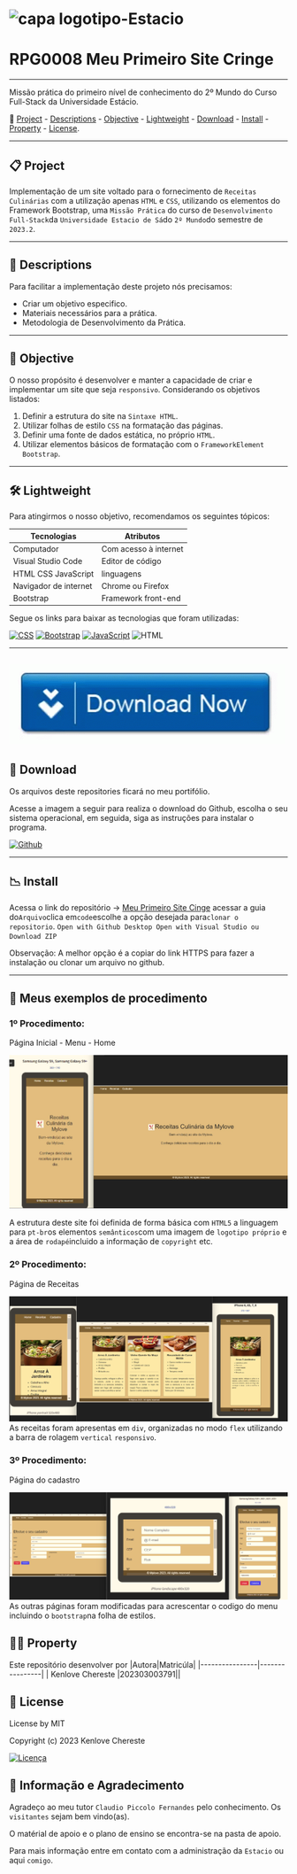 
# ![capa logotipo-Estacio](https://github.com/Myloveken/Primeiro-site-cringe/assets/98883069/1d357dd8-511b-441e-8a16-16788789befb)

# RPG0008 Meu Primeiro Site Cringe

---

Missão prática do primeiro nível de conhecimento do 2º Mundo do Curso Full-Stack da Universidade Estácio.

🔗 [Project](#-project) - [Descriptions](#-descriptions) - [Objective](#-objective) - [Lightweight](#-lightweight) - [Download](#-download) - [Install](#-install) - [Property](#property) - [License](#licence).

---

## 📋 Project

Implementação de um site voltado para o fornecimento de `Receitas Culinárias` com a utilização apenas `HTML` e ``CSS``, utilizando os elementos do Framework Bootstrap, uma `Missão Prática` do curso de `Desenvolvimento Full-Stack`da `Universidade Estacio de Sá`do `2º Mundo`do semestre de `2023.2`.

---

## 📝 Descriptions

Para facilitar a implementação deste projeto nós precisamos:

- Criar um objetivo especifico.
- Materiais necessários para a prática.
- Metodologia de Desenvolvimento da Prática.

---

## 💼 Objective

O nosso propósito é desenvolver e manter a capacidade de criar e implementar um site que seja `responsivo`.
Considerando os objetivos listados:

1. Definir a estrutura do site na `Sintaxe HTML`.
2. Utilizar folhas de estilo `CSS` na formatação das páginas.
3. Definir uma fonte de dados estática, no próprio `HTML`.
4. Utilizar elementos básicos de formatação com o `FrameworkElement` `Bootstrap`.

---

## 🛠 Lightweight

Para atingirmos o nosso objetivo, recomendamos os seguintes tópicos:

|Tecnologias| Atributos|
|----------------|-----------------|
| Computador | Com acesso à internet|
| Visual Studio Code | Editor de código |
| HTML CSS JavaScript | linguagens|
| Navigador de internet | Chrome ou Firefox|
| Bootstrap | Framework front-end |

Segue os links para baixar as tecnologias que foram utilizadas:

[![CSS](https://img.shields.io/badge/-CSS-1572B6?style=for-the-badge&logo=css3&logoColor=white)](https://www.w3.org/Style/CSS/) [![Bootstrap](https://img.shields.io/badge/-Bootstrap-7952B3?style=for-the-badge&logo=bootstrap&logoColor=white)](https://getbootstrap.com/docs/5.3/getting-started/introduction/) [![JavaScript](https://img.shields.io/badge/-JavaScript-F7DF1E?style=for-the-badge&logo=javascript&logoColor=black)](https://developer.mozilla.org/pt-BR/docs/Web/JavaScript) ![HTML](https://img.shields.io/badge/-HTML-ECE2FB?style=for-the-badge&logo=HTML5)&nbsp;

---

## ![Alt text](image.png)

## 📩 Download

Os arquivos deste repositories ficará no meu portifólio.

Acesse a imagem a seguir para realiza o download do Github, escolha o seu sistema operacional, em seguida, siga as
instruções para instalar o programa.

[![Github](https://icongr.am/devicon/github-original.svg?size=50&color=currentColor)](https://git-scm.com/downloads)

---

## 📉 Install

Acessa o link do repositório → [Meu Primeiro Site Cinge](https://github.com/Myloveken/Primeiro-site-cringe.git)
acessar a guia do`Arquivo`clica em`code`escolhe a opção desejada para`clonar o repositorio`.
`Open with Github Desktop Open with Visual Studio ou Download ZIP`

 Observação:  A melhor opção é a copiar do link HTTPS para fazer a instalação ou clonar um arquivo no github.

 ---

## 🔎 Meus exemplos de procedimento

### 1º Procedimento:

 Página Inicial - Menu - Home

![Pagina Inicial](image-3.png)

A estrutura deste site foi definida de forma básica com `HTML5` a linguagem para `pt-br`os elementos `semânticos`com uma imagem de `logotipo próprio` e a área de `rodapé`incluido a informação de `copyright` etc.

### 2º Procedimento:

Página de Receitas

![ Receitas ](image-4.png)
As receitas foram apresentas em `div`, organizadas no modo `flex` utilizando a barra de rolagem `vertical` `responsivo`.

### 3º Procedimento:

Página do cadastro

![Alt text](image-5.png)
As outras páginas foram modificadas para acrescentar o codigo do menu incluindo o `bootstrap`na folha de estilos.


## 👩‍💻 Property

Este repositório desenvolver por
|Autora|Matricúla|
|----------------|----------------|
| Kenlove Chereste |202303003791||

## 🔐 License

License by MIT

Copyright (c) 2023 Kenlove Chereste

[![Licença](https://img.shields.io/github/license/guedesert/meu-primeiro-site-cringe?style=for-the-badge&color=blue&label=licença)](./LICENSE)

## 🌹 Informação e Agradecimento

Agradeço ao meu tutor `Claudio Piccolo Fernandes` pelo conhecimento.
Os `visitantes` sejam bem vindo(as).

O matérial de apoio e o plano de ensino se encontra-se na pasta de apoio.

Para mais informação entre em contato com a administração da `Estacio` ou aqui `comigo`.
